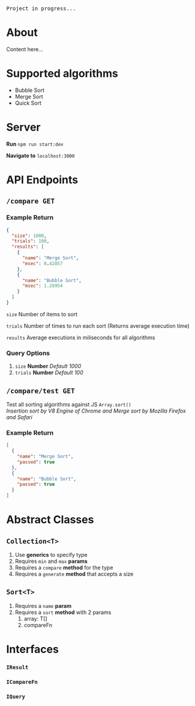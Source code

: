 <pre>Project in progress...</pre>

# About

Content here...

# Supported algorithms

- Bubble Sort
- Merge Sort
- Quick Sort

# Server

**Run** `npm run start:dev`

**Navigate to** `localhost:3000`

# API Endpoints

## `/compare GET`

### Example Return

```json
{
  "size": 1000,
  "trials": 100,
  "results": [
    {
      "name": "Merge Sort",
      "msec": 0.42857
    },
    {
      "name": "Bubble Sort",
      "msec": 1.26954
    }
  ]
}
```

`size` Number of items to sort

`trials` Number of times to run each sort (Returns average execution time)

`results` Average executions in miliseconds for all algorithms

### Query Options

1. `size` **Number** _Default 1000_
2. `trials` **Number** _Default 100_

## `/compare/test GET`

Test all sorting algorithms against JS `Array.sort()`  
_Insertion sort by V8 Engine of Chrome and Merge sort by Mozilla Firefox and Safari_

### Example Return

```json
[
  {
    "name": "Merge Sort",
    "passed": true
  },
  {
    "name": "Bubble Sort",
    "passed": true
  }
]
```

# Abstract Classes

## `Collection<T>`

1. Use **generics** to specify type
2. Requires `min` and `max` **params**
3. Requires a `compare` **method** for the type
4. Requires a `generate` **method** that accepts a size

## `Sort<T>`
1. Requires a `name` **param**
2. Requires a `sort` **method** with 2 params
   1. array: T[]
   2. compareFn<T>

# Interfaces

### `IResult`

### `ICompareFn`

### `IQuery`
